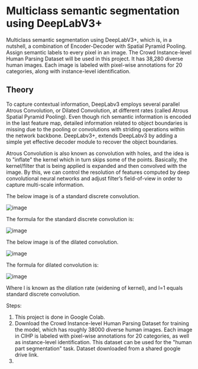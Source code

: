 # Multiclass semantic segmentation using DeepLabV3+
Multiclass semantic segmentation using DeepLabV3+, which is, in a nutshell, a combination of Encoder-Decoder with Spatial Pyramid Pooling. Assign semantic labels to every pixel in an image. The Crowd Instance-level Human Parsing Dataset will be used in this project. It has 38,280 diverse human images. Each image is labeled with pixel-wise annotations for 20 categories, along with instance-level identification.

## Theory

To capture contextual information, DeepLabv3 employs several parallel Atrous Convolution, or Dilated Convolution, at different rates (called Atrous Spatial Pyramid Pooling). Even though rich semantic information is encoded in the last feature map, detailed information related to object boundaries is missing due to the pooling or convolutions with striding operations within the network backbone. DeepLabv3+, extends DeepLabv3 by adding a simple yet effective decoder module to recover the object boundaries.

Atrous Convolution is also known as convolution with holes, and the idea is to "inflate" the kernel which in turn skips some of the points. Basically, the kernel/filter that is being applied is expanded and then convolved with the image. By this, we can control the resolution of features computed by deep convolutional neural networks and adjust filter’s field-of-view in order to capture multi-scale information.

The below image is of a standard discrete convolution.

![image](https://user-images.githubusercontent.com/98682258/229191938-5f2b8088-d92a-4a22-aeae-7bc35c6b772b.png)

The formula for the standard discrete convolution is:

![image](https://user-images.githubusercontent.com/98682258/229192166-9fb2a453-0ca0-41ab-bfaa-7f108f731cee.png)

The below image is of the dilated convolution.

![image](https://user-images.githubusercontent.com/98682258/229194246-84da8fd2-7c0d-4063-b346-45c865f8e026.png)

The formula for dilated convolution is:

![image](https://user-images.githubusercontent.com/98682258/229194284-477318aa-a376-4279-a748-eaf711a4d058.png)

Where l is known as the dilation rate (widening of kernel), and l=1 equals standard discrete convolution.


Steps:
  1. This project is done in Google Colab.
  2. Download the Crowd Instance-level Human Parsing Dataset for training the model, which has roughly 38000 diverse human images. Each image in CIHP is labeled with pixel-wise annotations for 20 categories, as well as instance-level identification. This dataset can be used for the "human part segmentation" task. Dataset downloaded from a shared google drive link.
  3. 
